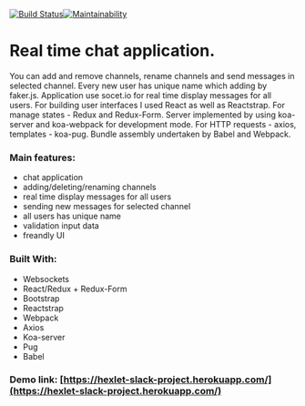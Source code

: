 [![Build Status](https://travis-ci.com/57Viktor57/project-lvl4-s343.svg?branch=master)](https://travis-ci.com/57Viktor57/project-lvl4-s343)[![Maintainability](https://api.codeclimate.com/v1/badges/4b908d39b36aa0bae753/maintainability)](https://codeclimate.com/github/57Viktor57/project-lvl4-s343/maintainability)

# Real time chat application.

You can add and remove channels, rename channels and send messages in selected channel. Every new user has unique name which adding by faker.js. Application use socet.io for real time display messages for all users. For building user interfaces I used React as well as Reactstrap. For manage states - Redux and Redux-Form. Server implemented by using koa-server and koa-webpack for development mode. For HTTP requests - axios, templates - koa-pug. Bundle assembly undertaken by Babel and Webpack.

### Main features:

- chat application
- adding/deleting/renaming channels
- real time display messages for all users
- sending new messages for selected channel
- all users has unique name
- validation input data
- freandly UI

### Built With:

- Websockets
- React/Redux + Redux-Form
- Bootstrap
- Reactstrap
- Webpack
- Axios
- Koa-server
- Pug
- Babel

### Demo link: [https://hexlet-slack-project.herokuapp.com/](https://hexlet-slack-project.herokuapp.com/)
